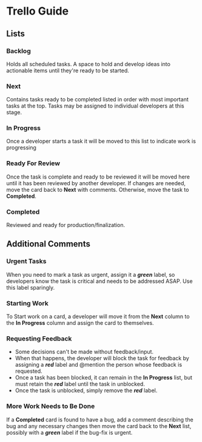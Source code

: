 # Trello Guide

## Lists

### Backlog
Holds all scheduled tasks. A space to hold and develop ideas into actionable items until they're ready to be started.

### Next
Contains tasks ready to be completed listed in order with most important tasks at the top. Tasks may be assigned to individual developers at this stage.

### In Progress
Once a developer starts a task it will be moved to this list to indicate work is progressing

### Ready For Review
Once the task is complete and ready to be reviewed it will be moved here until it has been reviewed by another developer. If changes are needed, move the card back to **Next** with comments. Otherwise, move the task to **Completed**.

### Completed
Reviewed and ready for production/finalization.


## Additional Comments

### Urgent Tasks
When you need to mark a task as urgent, assign it a ***green*** label, so developers know the task is critical and needs to be addressed ASAP.
Use this label sparingly.

### Starting Work
To Start work on a card, a developer will move it from the **Next** column to the **In Progress** column and assign the card to themselves.

### Requesting Feedback
- Some decisions can't be made without feedback/input. 
- When that happens, the developer will block the task for feedback by assigning a ***red*** label and @mention the person whose feedback is requested.
- Once a task has been blocked, it can remain in the **In Progress** list, but must retain the ***red*** label until the task in unblocked.
- Once the task is unblocked, simply remove the ***red*** label.

### More Work Needs to Be Done
If a **Completed** card is found to have a bug, add a comment describing the bug and any necessary changes then move the card back to the **Next** list, possibly with a ***green*** label if the bug-fix is urgent.